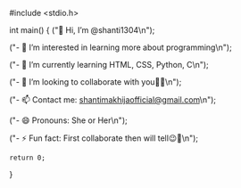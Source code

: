#include <stdio.h>

int main() {
   ("👋 Hi, I’m @shanti1304\n");
   
   ("- 👀 I’m interested in learning more about programming\n");
   
   ("- 🌱 I’m currently learning HTML, CSS, Python, C\n");
   
   ("- 💞️ I’m looking to collaborate with you👀👀\n");
   
   ("- 📫 Contact me: shantimakhijaofficial@gmail.com\n");
   
   ("- 😄 Pronouns: She or Her\n");
   
   ("- ⚡ Fun fact: First collaborate then will tell😉👀\n");

    return 0;
}

<!---
shanti1304/shanti1304 is a ✨ special ✨ repository because its `README.md` (this file) appears on your GitHub profile.
You can click the Preview link to take a look at your changes.
--->
